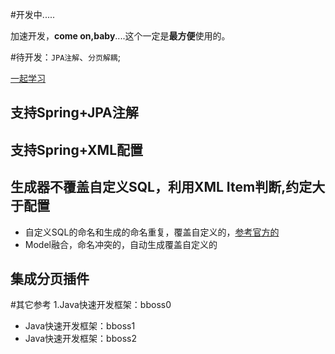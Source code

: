 
#开发中.....

加速开发，<b>come on,baby</b>....这个一定是<b>最方便</b>使用的。  

#待开发：`JPA注解`、`分页解耦`;
	
[一起学习](http://www.baidu.com)
	
## 支持Spring+JPA注解
## 支持Spring+XML配置
## 生成器不覆盖自定义SQL，利用XML Item判断,约定大于配置
 - 自定义SQL的命名和生成的命名重复，覆盖自定义的，[参考官方的](http://mybatis.github.io/generator/)
 - Model融合，命名冲突的，自动生成覆盖自定义的
## 集成分页插件
#其它参考
1.Java快速开发框架：bboss0
- Java快速开发框架：bboss1
- Java快速开发框架：bboss2
